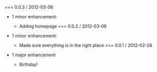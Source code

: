 === 0.0.3 / 2012-03-06

* 1 minor enhancement:

  * Adding homepage
=== 0.0.2 / 2012-03-06

* 1 minor enhancement:

  * Made sure everything is in the right place
=== 0.0.1 / 2012-02-28

* 1 major enhancement

  * Birthday!
